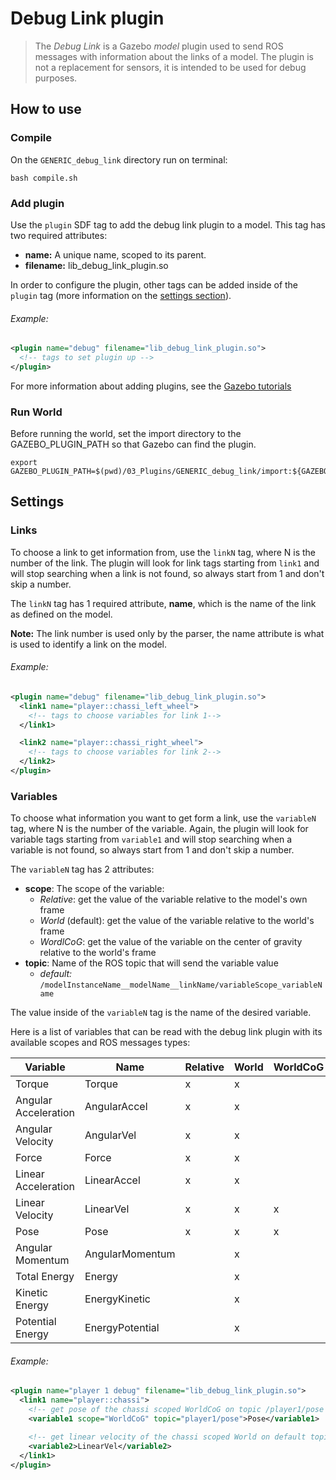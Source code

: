 # Debug Link plugin
> The *Debug Link* is a Gazebo *model* plugin used to send ROS messages with information about the links of a model. The plugin is not a replacement for sensors, it is intended to be used for debug purposes.

## How to use
### Compile
On the `GENERIC_debug_link` directory run on terminal:

```
bash compile.sh
```

### Add plugin
Use the `plugin` SDF tag to add the debug link plugin to a model.
This tag has two required attributes:
* **name:** A unique name, scoped to its parent.
* **filename:** lib_debug_link_plugin.so

In order to configure the plugin, other tags can be added inside of the `plugin` tag (more information on the [settings section](#settings)).

###### Example:

```xml
<plugin name="debug" filename="lib_debug_link_plugin.so">
  <!-- tags to set plugin up -->
</plugin>
```

For more information about adding plugins, see the [Gazebo tutorials](http://gazebosim.org/tutorials?tut=plugins_model&cat=running_the_plugin#RunningthePlugin.)

### Run World
Before running the world, set the import directory to the GAZEBO_PLUGIN_PATH so that Gazebo can find the plugin.

```
export GAZEBO_PLUGIN_PATH=$(pwd)/03_Plugins/GENERIC_debug_link/import:${GAZEBO_PLUGIN_PATH}
```

## Settings

### Links
To choose a link to get information from, use the `linkN` tag, where N is the number of the link.
The plugin will look for link tags starting from `link1` and will stop searching when a link is not found, so always start from 1 and don't skip a number.

The `linkN` tag has 1 required attribute, **name**, which is the name of the link as defined on the model.

**Note:** The link number is used only by the parser, the name attribute is what is used to identify a link on the model.

###### Example:
```xml
<plugin name="debug" filename="lib_debug_link_plugin.so">
  <link1 name="player::chassi_left_wheel">
    <!-- tags to choose variables for link 1-->
  </link1>

  <link2 name="player::chassi_right_wheel">
    <!-- tags to choose variables for link 2-->
  </link2>
</plugin>
```

### Variables
To choose what information you want to get form a link, use the `variableN` tag, where N is the number of the variable. Again, the plugin will look for variable tags starting from `variable1` and will stop searching when a variable is not found, so always start from 1 and don't skip a number.

The `variableN` tag has 2 attributes:
* **scope**: The scope of the variable:
  * *Relative*: get the value of the variable relative to the model's own frame
  * *World* (default): get the value of the variable relative to the world's frame
  * *WordlCoG*: get the value of the variable on the center of gravity relative to the world's frame
* **topic**: Name of the ROS topic that will send the variable value
  * *default:* `/modelInstanceName__modelName__linkName/variableScope_variableName`

The value inside of the `variableN` tag is the name of the desired variable.

Here is a list of variables that can be read with the debug link plugin with its available scopes and ROS messages types:

Variable | Name | Relative | World | WorldCoG | Message Type
---| --- | --- | --- | --- | ---
Torque | Torque | x | x | |  geometry_msgs::Vector3
Angular Acceleration |  AngularAccel | x | x | | geometry_msgs::Vector3
Angular Velocity | AngularVel | x | x | |  geometry_msgs::Vector3
Force | Force | x | x | |  geometry_msgs::Vector3
Linear Acceleration | LinearAccel | x | x | | geometry_msgs::Vector3
Linear Velocity | LinearVel | x | x | x |  geometry_msgs::Vector3
Pose | Pose | x | x | x |  geometry_msgs::Pose
Angular Momentum | AngularMomentum | | x | |  geometry_msgs::Vector3
Total Energy | Energy | | x | |  std_msgs::Float64
Kinetic Energy | EnergyKinetic | | x | |  std_msgs::Float64
Potential Energy | EnergyPotential  | | x | |  std_msgs::Float64

###### Example:
```xml
<plugin name="player 1 debug" filename="lib_debug_link_plugin.so">
  <link1 name="player::chassi">
    <!-- get pose of the chassi scoped WorldCoG on topic /player1/pose -->
    <variable1 scope="WorldCoG" topic="player1/pose">Pose</variable1>

    <!-- get linear velocity of the chassi scoped World on default topic -->
    <variable2>LinearVel</variable2>
  </link1>
</plugin>
```
